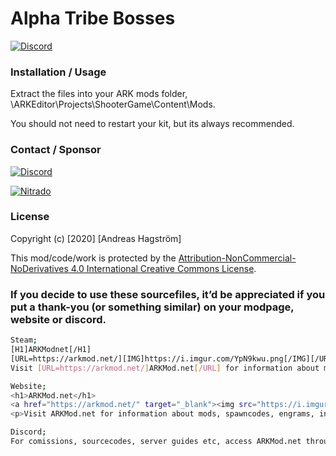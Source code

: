 # Alpha Tribe Bosses

[![Discord](https://i.imgur.com/YpN9kwu.png)](https://arkmod.net/)

### Installation / Usage

Extract the files into your ARK mods folder, \ARKEditor\Projects\ShooterGame\Content\Mods\. 

You should not need to restart your kit, but its always recommended.

### Contact / Sponsor
[![Discord](https://i.imgur.com/mawb62a.png)](https://arkmod.net/discord/)

[![Nitrado](https://i.imgur.com/UnEUi0X.png)](https://arkmod.net/nitrado/)

### License

Copyright (c) [2020] [Andreas Hagström]

This mod/code/work is protected by the [Attribution-NonCommercial-NoDerivatives 4.0 International Creative Commons License](https://creativecommons.org/licenses/by-nc-nd/4.0/legalcode).

### If you decide to use these sourcefiles, it’d be appreciated if you put a thank-you (or something similar) on your modpage, website or discord.
```sh
Steam;
[H1]ARKModnet[/H1]
[URL=https://arkmod.net/][IMG]https://i.imgur.com/YpN9kwu.png[/IMG][/URL]
Visit [URL=https://arkmod.net/]ARKMod.net[/URL] for information about mods, spawncodes, engrams, ini-settings, sourcefiles, request mod commission, serverguides, get your own subdomain/hosting, SVN server, discord bots and much more!

Website;
<h1>ARKMod.net</h1>
<a href="https://arkmod.net/" target="_blank"><img src="https://i.imgur.com/YpN9kwu.png" title="ARKMod.net"></a>
<p>Visit ARKMod.net for information about mods, spawncodes, engrams, ini-settings, sourcefiles, request mod commission, serverguides, get your own subdomain/hosting, SVN server, discord bots and much more!</p>

Discord;
For comissions, sourcecodes, server guides etc, access ARKMod.net through <https://arkmod.net/>.
```
